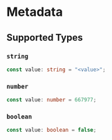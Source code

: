 # Metadata


## Supported Types

### `string`

```typescript
const value: string = "<value>";
```

### `number`

```typescript
const value: number = 667977;
```

### `boolean`

```typescript
const value: boolean = false;
```

